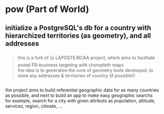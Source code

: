 # **pow** (Part of World)

## initialize a PostgreSQL's db for a country with hierarchized territories (as geometry), and all addresses

###
> this is a fork of :thumbsup: LAPOSTE/BCAA project, which aims to facilitate postal FR-business targeting with choropleth maps\
the idea is to generalize the core of geometry tools developed, to store any addresses & territories of country (if possible!)

## 

the project aims to build referential geographic data for as many countries as possible, and next to build an app to make easy geographic searchs\
for example, search for a city with given attributs as population, altitude, services, region, climate, ...
